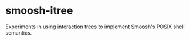 # smoosh-itree

Experiments in using [interaction
trees](https://github.com/DeepSpec/InteractionTrees) to implement
[Smoosh](https://github.com/mgree/smoosh)'s POSIX shell semantics.
